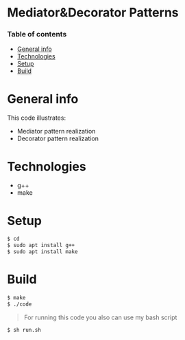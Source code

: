 # Mediator&Decorator Patterns

### Table of contents
* [General info](#general-info)
* [Technologies](#technologies)
* [Setup](#setup)
* [Build](#build)

# General info
This code illustrates:
- Mediator pattern realization
- Decorator pattern realization

# Technologies
- g++
- make

# Setup
```sh
$ cd 
$ sudo apt install g++
$ sudo apt install make
```

# Build
```sh
$ make
$ ./code
```

> For running this code you also can use my bash script
```sh
$ sh run.sh
```
